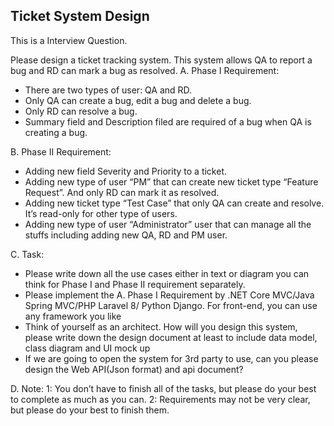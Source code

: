 ## Ticket System Design

This is a Interview Question.

Please design a ticket tracking system. This system allows QA to report a bug and RD can mark a bug as resolved.
A. Phase I Requirement:
- There are two types of user: QA and RD.
- Only QA can create a bug, edit a bug and delete a bug.
- Only RD can resolve a bug.
- Summary field and Description filed are required of a bug when QA is creating a bug.

B. Phase II Requirement:
- Adding new field Severity and Priority to a ticket.
- Adding new type of user “PM” that can create new ticket type “Feature Request”. And only RD can mark it as resolved.
- Adding new ticket type “Test Case” that only QA can create and resolve. It’s read-only for other type of users.
- Adding new type of user “Administrator” user that can manage all the stuffs including adding new QA, RD and PM user.

C. Task:
- Please write down all the use cases either in text or diagram you can think for Phase I and Phase II requirement separately.
- Please implement the A. Phase I Requirement by .NET Core MVC/Java Spring MVC/PHP Laravel 8/ Python Django. For front-end, you can use any framework you like
- Think of yourself as an architect. How will you design this system, please write down the design document at least to include data model, class diagram and UI mock up
- If we are going to open the system for 3rd party to use, can you please design the Web API(Json format) and api document?

D. Note:
1: You don’t have to finish all of the tasks, but please do your best to complete as much as you can.
2: Requirements may not be very clear, but please do your best to finish them.
